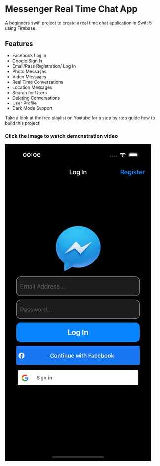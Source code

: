 # Messenger Real Time Chat App

A beginners swift project to create a real time chat application in Swift 5 using Firebase.

## Features
- Facebook Log In
- Google Sign In
- Email/Pass Registration/ Log In
- Photo Messages
- Video Messages
- Real Time Conversations
- Location Messages
- Search for Users
- Deleting Conversations
- User Profile
- Dark Mode Support

Take a look at the free playlist on Youtube for a step by step guide how to build this project!

### Click the image to watch demonstration video
[![Screenshot](https://raw.githubusercontent.com/jcd4stg/Messenger/main/images/Screen.png)](https://www.youtube.com/watch?v=p7-bTS33PyM)

